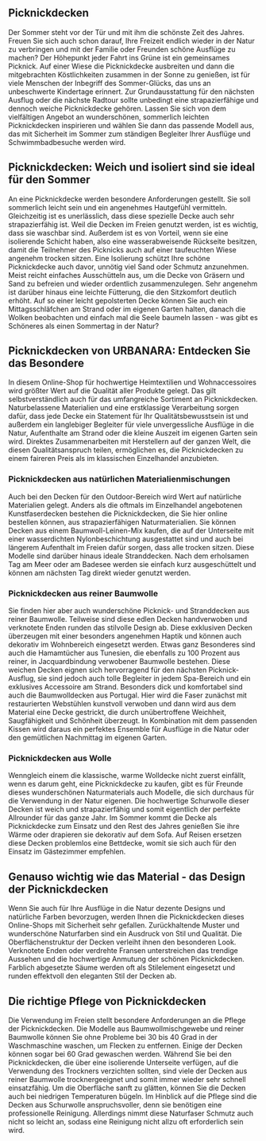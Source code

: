 Picknickdecken
--------------

Der Sommer steht vor der Tür und mit ihm die schönste Zeit des Jahres. Freuen Sie sich auch schon darauf, Ihre Freizeit endlich wieder in der Natur zu verbringen und mit der Familie oder Freunden schöne Ausflüge zu machen? Der Höhepunkt jeder Fahrt ins Grüne ist ein gemeinsames Picknick. Auf einer Wiese die Picknickdecke ausbreiten und dann die mitgebrachten Köstlichkeiten zusammen in der Sonne zu genießen, ist für viele Menschen der Inbegriff des Sommer-Glücks, das uns an unbeschwerte Kindertage erinnert. Zur Grundausstattung für den nächsten Ausflug oder die nächste Radtour sollte unbedingt eine strapazierfähige und dennoch weiche Picknickdecke gehören. Lassen Sie sich von dem vielfältigen Angebot an wunderschönen, sommerlich leichten Picknickdecken inspirieren und wählen Sie dann das passende Modell aus, das mit Sicherheit im Sommer zum ständigen Begleiter Ihrer Ausflüge und Schwimmbadbesuche werden wird.

Picknickdecken: Weich und isoliert sind sie ideal für den Sommer
----------------------------------------------------------------

An eine Picknickdecke werden besondere Anforderungen gestellt. Sie soll sommerlich leicht sein und ein angenehmes Hautgefühl vermitteln. Gleichzeitig ist es unerlässlich, dass diese spezielle Decke auch sehr strapazierfähig ist. Weil die Decken im Freien genutzt werden, ist es wichtig, dass sie waschbar sind. Außerdem ist es von Vorteil, wenn sie eine isolierende Schicht haben, also eine wasserabweisende Rückseite besitzen, damit die Teilnehmer des Picknicks auch auf einer taufeuchten Wiese angenehm trocken sitzen. Eine Isolierung schützt Ihre schöne Picknickdecke auch davor, unnötig viel Sand oder Schmutz anzunehmen. Meist reicht einfaches Ausschütteln aus, um die Decke von Gräsern und Sand zu befreien und wieder ordentlich zusammenzulegen. Sehr angenehm ist darüber hinaus eine leichte Fütterung, die den Sitzkomfort deutlich erhöht. Auf so einer leicht gepolsterten Decke können Sie auch ein Mittagsschläfchen am Strand oder im eigenen Garten halten, danach die Wolken beobachten und einfach mal die Seele baumeln lassen - was gibt es Schöneres als einen Sommertag in der Natur?

Picknickdecken von URBANARA: Entdecken Sie das Besondere
--------------------------------------------------------

In diesem Online-Shop für hochwertige Heimtextilien und Wohnaccessoires wird größter Wert auf die Qualität aller Produkte gelegt. Das gilt selbstverständlich auch für das umfangreiche Sortiment an Picknickdecken. Naturbelassene Materialien und eine erstklassige Verarbeitung sorgen dafür, dass jede Decke ein Statement für Ihr Qualitätsbewusstsein ist und außerdem ein langlebiger Begleiter für viele unvergessliche Ausflüge in die Natur, Aufenthalte am Strand oder die kleine Auszeit im eigenen Garten sein wird. Direktes Zusammenarbeiten mit Herstellern auf der ganzen Welt, die diesen Qualitätsanspruch teilen, ermöglichen es, die Picknickdecken zu einem faireren Preis als im klassischen Einzelhandel anzubieten.

### Picknickdecken aus natürlichen Materialienmischungen

Auch bei den Decken für den Outdoor-Bereich wird Wert auf natürliche Materialien gelegt. Anders als die oftmals im Einzelhandel angebotenen Kunstfaserdecken bestehen die Picknickdecken, die Sie hier online bestellen können, aus strapazierfähigen Naturmaterialien. Sie können Decken aus einem Baumwoll-Leinen-Mix kaufen, die auf der Unterseite mit einer wasserdichten Nylonbeschichtung ausgestattet sind und auch bei längerem Aufenthalt im Freien dafür sorgen, dass alle trocken sitzen. Diese Modelle sind darüber hinaus ideale Stranddecken. Nach dem erholsamen Tag am Meer oder am Badesee werden sie einfach kurz ausgeschüttelt und können am nächsten Tag direkt wieder genutzt werden.

### Picknickdecken aus reiner Baumwolle

Sie finden hier aber auch wunderschöne Picknick- und Stranddecken aus reiner Baumwolle. Teilweise sind diese edlen Decken handverwoben und verknotete Enden runden das stilvolle Design ab. Diese exklusiven Decken überzeugen mit einer besonders angenehmen Haptik und können auch dekorativ im Wohnbereich eingesetzt werden. Etwas ganz Besonderes sind auch die Hamamtücher aus Tunesien, die ebenfalls zu 100 Prozent aus reiner, in Jacquardbindung verwobener Baumwolle bestehen. Diese weichen Decken eignen sich hervorragend für den nächsten Picknick-Ausflug, sie sind jedoch auch tolle Begleiter in jedem Spa-Bereich und ein exklusives Accessoire am Strand. Besonders dick und komfortabel sind auch die Baumwolldecken aus Portugal. Hier wird die Faser zunächst mit restaurierten Webstühlen kunstvoll verwoben und dann wird aus dem Material eine Decke gestrickt, die durch unübertroffene Weichheit, Saugfähigkeit und Schönheit überzeugt. In Kombination mit dem passenden Kissen wird daraus ein perfektes Ensemble für Ausflüge in die Natur oder den gemütlichen Nachmittag im eigenen Garten.

### Picknickdecken aus Wolle

Wenngleich einem die klassische, warme Wolldecke nicht zuerst einfällt, wenn es darum geht, eine Picknickdecke zu kaufen, gibt es für Freunde dieses wunderschönen Naturmaterials auch Modelle, die sich durchaus für die Verwendung in der Natur eigenen. Die hochwertige Schurwolle dieser Decken ist weich und strapazierfähig und somit eigentlich der perfekte Allrounder für das ganze Jahr. Im Sommer kommt die Decke als Picknickdecke zum Einsatz und den Rest des Jahres genießen Sie ihre Wärme oder drapieren sie dekorativ auf dem Sofa. Auf Reisen ersetzen diese Decken problemlos eine Bettdecke, womit sie sich auch für den Einsatz im Gästezimmer empfehlen.

Genauso wichtig wie das Material - das Design der Picknickdecken
----------------------------------------------------------------

Wenn Sie auch für Ihre Ausflüge in die Natur dezente Designs und natürliche Farben bevorzugen, werden Ihnen die Picknickdecken dieses Online-Shops mit Sicherheit sehr gefallen. Zurückhaltende Muster und wunderschöne Naturfarben sind ein Ausdruck von Stil und Qualität. Die Oberflächenstruktur der Decken verleiht ihnen den besonderen Look. Verknotete Enden oder verdrehte Fransen unterstreichen das trendige Aussehen und die hochwertige Anmutung der schönen Picknickdecken. Farblich abgesetzte Säume werden oft als Stilelement eingesetzt und runden effektvoll den eleganten Stil der Decken ab.

Die richtige Pflege von Picknickdecken
--------------------------------------

Die Verwendung im Freien stellt besondere Anforderungen an die Pflege der Picknickdecken. Die Modelle aus Baumwollmischgewebe und reiner Baumwolle können Sie ohne Probleme bei 30 bis 40 Grad in der Waschmaschine waschen, um Flecken zu entfernen. Einige der Decken können sogar bei 60 Grad gewaschen werden. Während Sie bei den Picknickdecken, die über eine isolierende Unterseite verfügen, auf die Verwendung des Trockners verzichten sollten, sind viele der Decken aus reiner Baumwolle trocknergeeignet und somit immer wieder sehr schnell einsatzfähig. Um die Oberfläche sanft zu glätten, können Sie die Decken auch bei niedrigen Temperaturen bügeln. Im Hinblick auf die Pflege sind die Decken aus Schurwolle anspruchsvoller, denn sie benötigen eine professionelle Reinigung. Allerdings nimmt diese Naturfaser Schmutz auch nicht so leicht an, sodass eine Reinigung nicht allzu oft erforderlich sein wird.
